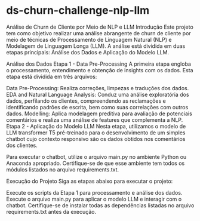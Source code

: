 # ds-churn-challenge-nlp-llm
Análise de Churn de Cliente por Meio de NLP e LLM
Introdução
Este projeto tem como objetivo realizar uma análise abrangente de churn de cliente por meio de técnicas de Processamento de Linguagem Natural (NLP) e Modelagem de Linguagem Longa (LLM). A análise está dividida em duas etapas principais: Análise dos Dados e Aplicação do Modelo LLM.

Análise dos Dados
Etapa 1 - Data Pre-Processing
A primeira etapa engloba o processamento, entendimento e obtenção de insights com os dados. Esta etapa está dividida em três arquivos:

Data Pre-Processing: Realiza correções, limpezas e traduções dos dados.
EDA and Natural Language Analysis: Conduz uma análise exploratória dos dados, perfilando os clientes, compreendendo as reclamações e identificando padrões de escrita, bem como suas correlações com outros dados.
Modelling: Aplica modelagem preditiva para avaliação de potenciais comentários e realiza uma análise de features que complementa a NLP.
Etapa 2 - Aplicação do Modelo LLM
Nesta etapa, utilizamos o modelo de LLM transformer T5 pré-treinado para o desenvolvimento de um simples chatbot cujo contexto responsivo são os dados obtidos nos comentários dos clientes.

Para executar o chatbot, utilize o arquivo main.py no ambiente Python ou Anaconda apropriado. Certifique-se de que esse ambiente tem todos os módulos listados no arquivo requirements.txt.

Execução do Projeto
Siga as etapas abaixo para executar o projeto:

Execute os scripts da Etapa 1 para processamento e análise dos dados.
Execute o arquivo main.py para aplicar o modelo LLM e interagir com o chatbot.
Certifique-se de instalar todas as dependências listadas no arquivo requirements.txt antes da execução.


